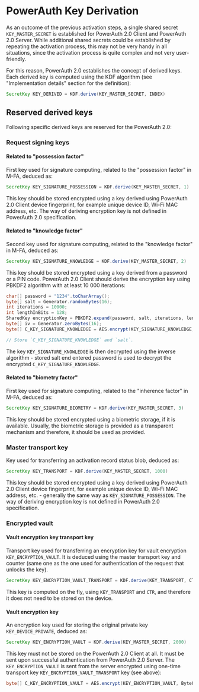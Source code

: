 # PowerAuth Key Derivation

As an outcome of the previous activation steps, a single shared secret `KEY_MASTER_SECRET` is established for PowerAuth 2.0 Client and PowerAuth 2.0 Server. While additional shared secrets could be established by repeating the activation process, this may not be very handy in all situations, since the activation process is quite complex and not very user-friendly.

For this reason, PowerAuth 2.0 establishes the concept of derived keys. Each derived key is computed using the KDF algorithm (see "Implementation details" section for the definition):

```java
SecretKey KEY_DERIVED = KDF.derive(KEY_MASTER_SECRET, INDEX)
```

## Reserved derived keys

Following specific derived keys are reserved for the PowerAuth 2.0:

### Request signing keys

#### Related to "possession factor"

First key used for signature computing, related to the "possession factor" in M-FA, deduced as:

```java
SecretKey KEY_SIGNATURE_POSSESSION = KDF.derive(KEY_MASTER_SECRET, 1)
```

This key should be stored encrypted using a key derived using PowerAuth 2.0 Client device fingerprint, for example unique device ID, Wi-Fi MAC address, etc. The way of deriving encryption key is not defined in PowerAuth 2.0 specification.

#### Related to "knowledge factor"

Second key used for signature computing, related to the "knowledge factor" in M-FA, deduced as:

```java
SecretKey KEY_SIGNATURE_KNOWLEDGE = KDF.derive(KEY_MASTER_SECRET, 2)
```

This key should be stored encrypted using a key derived from a password or a PIN code. PowerAuth 2.0 Client should derive the encryption key using PBKDF2 algorithm with at least 10 000 iterations:

```java
char[] password = "1234".toCharArray();
byte[] salt = Generator.randomBytes(16);
int iterations = 10000;
int lengthInBits = 128;
SharedKey encryptionKey = PBKDF2.expand(password, salt, iterations, lengthInBits)
byte[] iv = Generator.zeroBytes(16);
byte[] C_KEY_SIGNATURE_KNOWLEDGE = AES.encrypt(KEY_SIGNATURE_KNOWLEDGE, iv, encryptionKey);

// Store `C_KEY_SIGNATURE_KNOWLEDGE` and `salt`.
```

The key `KEY_SIGNATURE_KNOWLEDGE` is then decrypted using the inverse algorithm - stored salt end entered password is used to decrypt the encrypted `C_KEY_SIGNATURE_KNOWLEDGE`.

#### Related to "biometry factor"

First key used for signature computing, related to the "inherence factor" in M-FA, deduced as:

```java
SecretKey KEY_SIGNATURE_BIOMETRY = KDF.derive(KEY_MASTER_SECRET, 3)
```

This key should be stored encrypted using a biometric storage, if it is available. Usually, the biometric storage is provided as a transparent mechanism and therefore, it should be used as provided.

### Master transport key

Key used for transferring an activation record status blob, deduced as:

```java
SecretKey KEY_TRANSPORT = KDF.derive(KEY_MASTER_SECRET, 1000)
```

This key should be stored encrypted using a key derived using PowerAuth 2.0 Client device fingerprint, for example unique device ID, Wi-Fi MAC address, etc. - generally the same way as `KEY_SIGNATURE_POSSESSION`. The way of deriving encryption key is not defined in PowerAuth 2.0 specification.

### Encrypted vault

#### Vault encryption key transport key

Transport key used for transferring an encryption key for vault encryption `KEY_ENCRYPTION_VAULT`. It is deduced using the master transport key and counter (same one as the one used for authentication of the request that unlocks the key).

```java
SecretKey KEY_ENCRYPTION_VAULT_TRANSPORT = KDF.derive(KEY_TRANSPORT, CTR);
```
This key is computed on the fly, using `KEY_TRANSPORT` and `CTR`, and therefore it does not need to be stored on the device.

#### Vault encryption key

An encryption key used for storing the original private key `KEY_DEVICE_PRIVATE`, deduced as:

```java
SecretKey KEY_ENCRYPTION_VAULT = KDF.derive(KEY_MASTER_SECRET, 2000)
```

This key must not be stored on the PowerAuth 2.0 Client at all. It must be sent upon successful authentication from PowerAuth 2.0 Server. The `KEY_ENCRYPTION_VAULT` is sent from the server encrypted using one-time transport key `KEY_ENCRYPTION_VAULT_TRANSPORT` key (see above):

```java
byte[] C_KEY_ENCRYPTION_VAULT = AES.encrypt(KEY_ENCRYPTION_VAULT, ByteUtils.zeroBytes(16), KEY_ENCRYPTION_VAULT_TRANSPORT)
```
